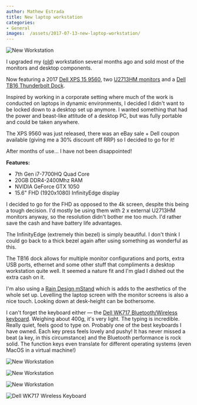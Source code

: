 ```yaml
---
author: Mathew Estrada
title: New laptop workstation
categories:
- General
images:  /assets/2017-07-13-new-laptop-workstation/
---
```

![New Workstation]({{page.images}}dell3.JPG)

I upgraded my ([old](/new-pc-build)) workstation several months ago and sold most of the monitors and desktop components.

Now featuring a 2017 [Dell XPS 15 9560](http://www.dell.com/au/p/xps-15-9560-laptop/pd?ref=PD_OC), two [U2713HM monitors](/dell-u2713hm-ahips-monitors) and a [Dell TB16 Thunderbolt Dock](http://www.dell.com/en-us/shop/dell-business-thunderbolt-dock-tb16-with-240w-adapter/apd/452-bcnu/pc-accessories).

<!--more-->

Inspired by working in a corporate setting where much of the work is conducted on laptops in dynamic environments, I decided I didn't want to be locked down to a desktop set up anymore. I wanted something that had the power and beast-like attitude of a desktop PC, but was fully portable and could be taken anywhere.

The XPS 9560 was just released, there was an eBay sale + Dell coupon available (giving me a 30% discount off RRP) so I decided to go for it!

After months of use... I have not been disappointed!


**Features:**

- 7th Gen i7-7700HQ Quad Core
- 20GB DDR4-2400Mhz RAM
- NVIDIA GeForce GTX 1050
- 15.6" FHD (1920x1080) InfinityEdge display

I decided to go for the FHD as opposed to the 4k screen, despite this being a tough decision. I'd mostly be using them with 2 x external U2713HM monitors anyway, so the resolution didn't bother me too much. I'd rather save the cash and have battery life advantages.

The InfinityEdge (extremely thin bezel) is simply beautiful. I don't think I could go back to a thick bezel again after using something as wonderful as this.

The TB16 dock allows for multiple monitor configurations and ports, extra USB ports, ethernet and some other stuff that compliments a desktop workstation quite well. It seemed a nature fit and I'm glad I dished out the extra cash on it.

I'm also using a [Rain Design mStand](http://www.raindesigninc.com/mstand.html) which is adds to the aesthetics of the whole set up. Levelling the laptop screen with the monitor screens is also a nice touch. Looking down at desk-height can be bothersome.

I can't forget the keyboard either ― the [Dell WK717 Bluetooth/Wireless keyboard](http://www.dell.com/en-us/work/shop/dell-premier-wireless-keyboard-wk717/apd/580-aflj/pc-accessories). Weighing about 400g, it's very light. The typing is incredible. Really quiet, feels good to type on. Probably one of the best keyboards I have owned. Each key press feels lovely and pushy!
It has never missed a beat (a key, in this circumstance) and the Bluetooth performance is rock solid. The function keys even translate for different operating systems (even MacOS in a virtual machine!)



![New Workstation]({{page.images}}dell4.JPG)

![New Workstation]({{page.images}}dell1.JPG)

![New Workstation]({{page.images}}dell2.JPG)

![Dell WK717 Wireless Keyboard]({{page.images}}keyboard.JPG)